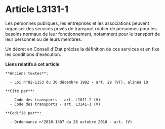 # Article L3131-1

Les personnes publiques, les entreprises et les associations peuvent organiser des services privés de transport routier de
personnes pour les besoins normaux de leur fonctionnement, notamment pour le transport de leur personnel ou de leurs membres.

Un décret en Conseil d'Etat précise la définition de ces services et en fixe les conditions d'exécution.

**Liens relatifs à cet article**

	**Anciens textes**:

	  - Loi n°82-1153 du 30 décembre 1982 - art. 29 (VT), alinéa 10

	**Cité par**:

	  - Code des transports - art. L1811-2 (V)
	  - Code des transports - art. L3141-1 (V)

	**Codifié par**:

	  - Ordonnance n°2010-1307 du 28 octobre 2010 - art. (V)
